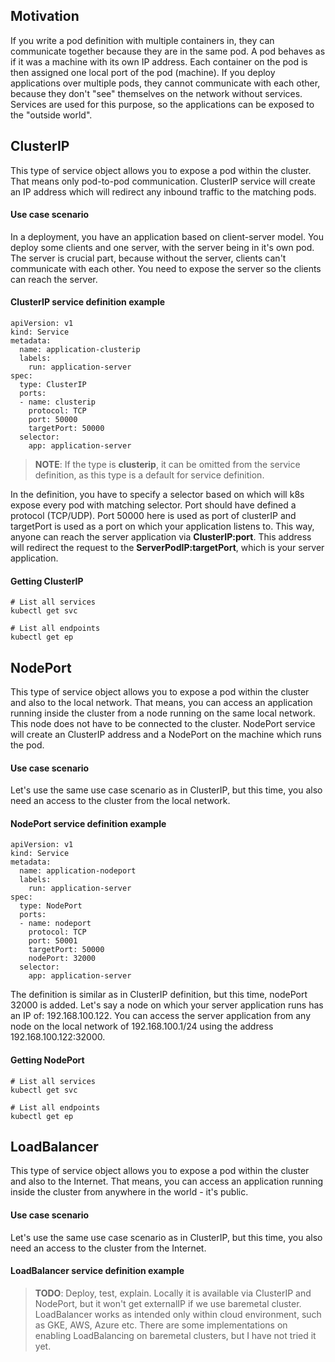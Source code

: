 ## Motivation
If you write a pod definition with multiple containers in, they can communicate
together because they are in the same pod. A pod behaves as if it was a machine
with its own IP address. Each container on the pod is then assigned one local port of the pod (machine). If you deploy applications over multiple pods, they cannot
communicate with each other, because they don't "see" themselves on the network
without services. Services are used for this purpose, so the applications can be
exposed to the "outside world".

## ClusterIP
This type of service object allows you to expose a pod within the cluster. That
means only pod-to-pod communication. ClusterIP service will create an IP address
which will redirect any inbound traffic to the matching pods.

#### Use case scenario
In a deployment, you have an application based on client-server model. You deploy
some clients and one server, with the server being in it's own pod. The server is
crucial part, because without the server, clients can't communicate with each other.
You need to expose the server so the clients can reach the server.

#### ClusterIP service definition example
```
apiVersion: v1
kind: Service
metadata:
  name: application-clusterip
  labels:
    run: application-server
spec:
  type: ClusterIP
  ports:
  - name: clusterip
    protocol: TCP
    port: 50000
    targetPort: 50000
  selector:
    app: application-server
```
> **NOTE**: If the type is **clusterip**, it can be omitted from the service
definition, as this type is a default for service definition.

In the definition, you have to specify a selector based on which will k8s expose
every pod with matching selector. Port should have defined a protocol (TCP/UDP).
Port 50000 here is used as port of clusterIP and targetPort is used as a port on
which your application listens to. This way, anyone can reach the server application
via **ClusterIP:port**. This address will redirect the request to the **ServerPodIP:targetPort**, which is your server application.

#### Getting ClusterIP
```
# List all services
kubectl get svc

# List all endpoints
kubectl get ep
```

## NodePort
This type of service object allows you to expose a pod within the cluster and also
to the local network. That means, you can access an application running inside the
cluster from a node running on the same local network. This node does not have to
be connected to the cluster. NodePort service will create an ClusterIP address and
a NodePort on the machine which runs the pod.

#### Use case scenario
Let's use the same use case scenario as in ClusterIP, but this time, you also need
an access to the cluster from the local network.

#### NodePort service definition example
```
apiVersion: v1
kind: Service
metadata:
  name: application-nodeport
  labels:
    run: application-server
spec:
  type: NodePort
  ports:
  - name: nodeport
    protocol: TCP
    port: 50001
    targetPort: 50000
    nodePort: 32000
  selector:
    app: application-server
```

The definition is similar as in ClusterIP definition, but this time, nodePort 32000
is added. Let's say a node on which your server application runs has an IP of:
192.168.100.122. You can access the server application from any node on the local
network of 192.168.100.1/24 using the address 192.168.100.122:32000.

#### Getting NodePort
```
# List all services
kubectl get svc

# List all endpoints
kubectl get ep
```

## LoadBalancer
This type of service object allows you to expose a pod within the cluster and also
to the Internet. That means, you can access an application running inside the
cluster from anywhere in the world - it's public.

#### Use case scenario
Let's use the same use case scenario as in ClusterIP, but this time, you also need
an access to the cluster from the Internet.

#### LoadBalancer service definition example
> **TODO**: Deploy, test, explain. Locally it is available via ClusterIP and NodePort,
but it won't get externalIP if we use baremetal cluster. LoadBalancer works as intended only within cloud environment, such as GKE, AWS, Azure etc. There are some implementations on enabling LoadBalancing on baremetal clusters, but I have not tried it yet.
